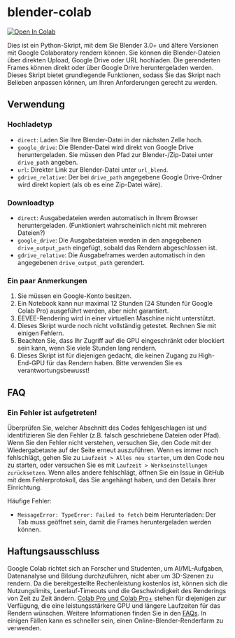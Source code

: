 # blender-colab

<a href="https://colab.research.google.com/github/ynshung/blender-colab/blob/master/blender_render.ipynb" target="_parent"><img src="https://colab.research.google.com/assets/colab-badge.svg" alt="Open In Colab"/></a>

Dies ist ein Python-Skript, mit dem Sie Blender 3.0+ und ältere Versionen mit Google Colaboratory rendern können. Sie können die Blender-Dateien über direkten Upload, Google Drive oder URL hochladen. Die gerenderten Frames können direkt oder über Google Drive heruntergeladen werden. Dieses Skript bietet grundlegende Funktionen, sodass Sie das Skript nach Belieben anpassen können, um Ihren Anforderungen gerecht zu werden.

## Verwendung
### Hochladetyp
* `direct`: Laden Sie Ihre Blender-Datei in der nächsten Zelle hoch.
* `google_drive`: Die Blender-Datei wird direkt von Google Drive heruntergeladen. Sie müssen den Pfad zur Blender-/Zip-Datei unter `drive_path` angeben.
* `url`: Direkter Link zur Blender-Datei unter `url_blend`.
* `gdrive_relative`: Der bei `drive_path` angegebene Google Drive-Ordner wird direkt kopiert (als ob es eine Zip-Datei wäre).

### Downloadtyp
* `direct`: Ausgabedateien werden automatisch in Ihrem Browser heruntergeladen. (Funktioniert wahrscheinlich nicht mit mehreren Dateien?)
* `google_drive`: Die Ausgabedateien werden in den angegebenen `drive_output_path` eingefügt, sobald das Rendern abgeschlossen ist.
* `gdrive_relative`: Die Ausgabeframes werden automatisch in den angegebenen `drive_output_path` gerendert.

### Ein paar Anmerkungen
1. Sie müssen ein Google-Konto besitzen.
2. Ein Notebook kann nur maximal 12 Stunden (24 Stunden für Google Colab Pro) ausgeführt werden, aber nicht garantiert.
3. EEVEE-Rendering wird in einer virtuellen Maschine nicht unterstützt.
4. Dieses Skript wurde noch nicht vollständig getestet. Rechnen Sie mit einigen Fehlern.
5. Beachten Sie, dass Ihr Zugriff auf die GPU eingeschränkt oder blockiert sein kann, wenn Sie viele Stunden lang rendern.
6. Dieses Skript ist für diejenigen gedacht, die keinen Zugang zu High-End-GPU für das Rendern haben. Bitte verwenden Sie es verantwortungsbewusst!

## FAQ
### Ein Fehler ist aufgetreten!
Überprüfen Sie, welcher Abschnitt des Codes fehlgeschlagen ist und identifizieren Sie den Fehler (z.B. falsch geschriebene Dateien oder Pfad). Wenn Sie den Fehler nicht verstehen, versuchen Sie, den Code mit der Wiedergabetaste auf der Seite erneut auszuführen. Wenn es immer noch fehlschlägt, gehen Sie zu `Laufzeit > Alles neu starten`, um den Code neu zu starten, oder versuchen Sie es mit `Laufzeit > Werkseinstellungen zurücksetzen`. Wenn alles andere fehlschlägt, öffnen Sie ein Issue in GitHub mit dem Fehlerprotokoll, das Sie angehängt haben, und den Details Ihrer Einrichtung.

Häufige Fehler:
* `MessageError: TypeError: Failed to fetch` beim Herunterladen: Der Tab muss geöffnet sein, damit die Frames heruntergeladen werden können.

## Haftungsausschluss
Google Colab richtet sich an Forscher und Studenten, um AI/ML-Aufgaben, Datenanalyse und Bildung durchzuführen, nicht aber um 3D-Szenen zu rendern. Da die bereitgestellte Rechenleistung kostenlos ist, können sich die Nutzungslimits, Leerlauf-Timeouts und die Geschwindigkeit des Renderings von Zeit zu Zeit ändern. [Colab Pro und Colab Pro+](https://colab.research.google.com/signup) stehen für diejenigen zur Verfügung, die eine leistungsstärkere GPU und längere Laufzeiten für das Rendern wünschen. Weitere Informationen finden Sie in den [FAQs](https://research.google.com/colaboratory/faq.html). In einigen Fällen kann es schneller sein, einen Online-Blender-Renderfarm zu verwenden.
